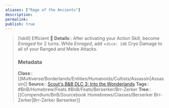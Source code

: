 ```yaml
---
aliases: ["Rage of the Ancients"]
description: 
permalink: 
publish: true
---
```


> [!skill] Efficient 🍻
> **Details**:: After activating your Action Skill, become *Enraged* for 2 turns. While *Enraged*, add +`dice: 1d6` Cryo Damage to all of your Ranged and Melee Attacks.
> ### Metadata
> **Class**:: [[Multiverse/Borderlands/Entities/Humanoids/Cultists/Assassin|Assassin]]
> **Source**:: [Scout's B&B DLC 3: Into the Wonderlands](https://docs.google.com/document/d/1MLOgrWwcLNTnP9PuXrKiLImy7SUh4hXO8arVUAlmdp0/edit)
> **Tags**:: #BnB/Homebrew/Feats #BnB/Feats/Berserker/Brr-Zerker
> **Tree**:: [[Compendium/BnB/Sourcebook Homebrews/Classes/Berserker Brr-Zerker|Brr-Zerker Berserker]]

